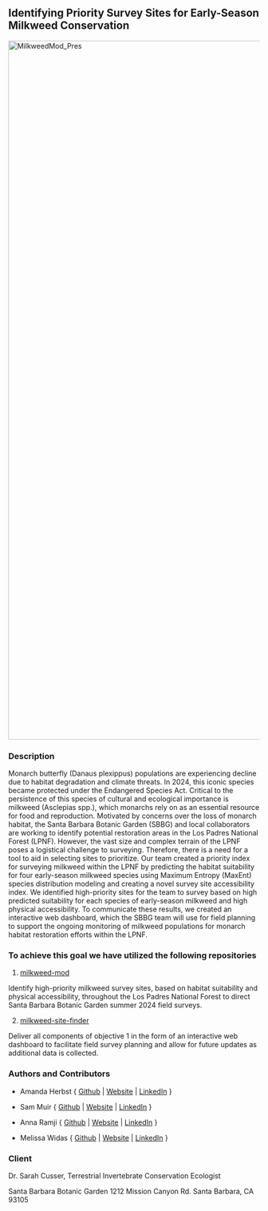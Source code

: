 ## Identifying Priority Survey Sites for Early-Season Milkweed Conservation


<img width="1400" alt="MilkweedMod_Pres" src="https://github.com/MEDS-SBBG-milkweed/.github/assets/98177666/6049f3c0-e73d-4f78-96f1-634a912ab470">

### Description
Monarch butterfly (Danaus plexippus) populations are experiencing decline due to habitat degradation and climate threats. In 2024, this iconic species became protected under the Endangered Species Act. Critical to the persistence of this species of cultural and ecological importance is milkweed (Asclepias spp.), which monarchs rely on as an essential resource for food and reproduction. Motivated by concerns over the loss of monarch habitat, the Santa Barbara Botanic Garden (SBBG) and local collaborators are working to identify potential restoration areas in the Los Padres National Forest (LPNF). However, the vast size and complex terrain of the LPNF poses a logistical challenge to surveying. Therefore, there is a need for a tool to aid in selecting sites to prioritize. Our team created a priority index for surveying milkweed within the LPNF by predicting the habitat suitability for four early-season milkweed species using Maximum Entropy (MaxEnt) species distribution modeling and creating a novel survey site accessibility index. We identified high-priority sites for the team to survey based on high predicted suitability for each species of early-season milkweed and high physical accessibility. To communicate these results, we created an interactive web dashboard, which the SBBG team will use for field planning to support the ongoing monitoring of milkweed populations for monarch habitat restoration efforts within the LPNF. 

### To achieve this goal we have utilized the following repositories
1.  [milkweed-mod](https://github.com/milkweed-mod/milkweed-mod)
   
Identify high-priority milkweed survey sites, based on habitat suitability and physical accessibility, throughout the Los Padres National Forest to direct Santa Barbara Botanic Garden summer 2024 field surveys.

2. [milkweed-site-finder](https://github.com/milkweed-mod/milkweed-site-finder)
   
Deliver all components of objective 1 in the form of an interactive web dashboard to facilitate field survey planning and allow for future updates as additional data is collected.

### Authors and Contributors
 - Amanda Herbst { [Github](https://github.com/amandaherbst) | [Website](amandaherbst.github.io) | [LinkedIn](https://www.linkedin.com/in/amanda-herbst/) }
 
 - Sam Muir { [Github](https://github.com/shmuir) | [Website](https://shmuir.github.io/) | [LinkedIn](https://www.linkedin.com/in/shmuir/) }

 - Anna Ramji { [Github](https://github.com/annaramji) | [Website](https://annaramji.github.io/) | [LinkedIn](https://www.linkedin.com/in/annaramji/) }

 - Melissa Widas { [Github](https://github.com/mwidas) | [Website](https://mwidas.github.io/) | [LinkedIn](https://www.linkedin.com/in/mwidas/) }

### Client 

Dr. Sarah Cusser, Terrestrial Invertebrate Conservation Ecologist

Santa Barbara Botanic Garden
1212 Mission Canyon Rd.
Santa Barbara, CA 93105




